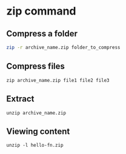 # zip command

## Compress a folder

```sh
zip -r archive_name.zip folder_to_compress
```

## Compress files

```shell
zip archive_name.zip file1 file2 file3
```


## Extract

```shell
unzip archive_name.zip
```

## Viewing content

```shell
unzip -l hello-fn.zip
```
